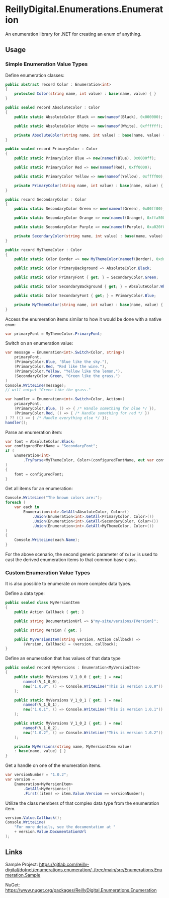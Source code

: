 # ReillyDigital.Enumerations.Enumeration

An enumeration library for .NET for creating an enum of anything.

## Usage

### Simple Enumeration Value Types

Define enumeration classes:
```csharp
public abstract record Color : Enumeration<int>
{
	protected Color(string name, int value) : base(name, value) { }
}

public sealed record AbsoluteColor : Color
{
	public static AbsoluteColor Black => new(nameof(Black), 0x000000);

	public static AbsoluteColor White => new(nameof(White), 0xffffff);

	private AbsoluteColor(string name, int value) : base(name, value) { }
}

public sealed record PrimaryColor : Color
{
	public static PrimaryColor Blue => new(nameof(Blue), 0x0000ff);

	public static PrimaryColor Red => new(nameof(Red), 0xff0000);

	public static PrimaryColor Yellow => new(nameof(Yellow), 0xffff00);

	private PrimaryColor(string name, int value) : base(name, value) { }
}

public record SecondaryColor : Color
{
	public static SecondaryColor Green => new(nameof(Green), 0x00ff00);

	public static SecondaryColor Orange => new(nameof(Orange), 0xffa500);

	public static SecondaryColor Purple => new(nameof(Purple), 0xa020f0);

	private SecondaryColor(string name, int value) : base(name, value) { }
}

public record MyThemeColor : Color
{
	public static Color Border => new MyThemeColor(nameof(Border), 0xdddddd);

	public static Color PrimaryBackground => AbsoluteColor.Black;

	public static Color PrimaryFont { get; } = SecondaryColor.Green;

	public static Color SecondaryBackground { get; } = AbsoluteColor.White;

	public static Color SecondaryFont { get; } = PrimaryColor.Blue;

	private MyThemeColor(string name, int value) : base(name, value) { }
}

```

Access the enumeration items similar to how it would be done with a native `enum`:
```csharp
var primaryFont = MyThemeColor.PrimaryFont;
```

Switch on an enumeration value:
```csharp
var message = Enumeration<int>.Switch<Color, string>(
	primaryFont,
	(PrimaryColor.Blue, "Blue like the sky."),
	(PrimaryColor.Red, "Red like the wine."),
	(PrimaryColor.Yellow, "Yellow like the lemon."),
	(SecondaryColor.Green, "Green like the grass.")
)
Console.WriteLine(message);
// will output "Green like the grass."

var handler = Enumeration<int>.Switch<Color, Action>(
	primaryFont,
	(PrimaryColor.Blue, () => { /* Handle something for blue */ }),
	(PrimaryColor.Red, () => { /* Handle something for red */ })
) ?? (() => { /* Handle everything else */ });
handler();
```

Parse an enumeration item:
```csharp
var font = AbsoluteColor.Black;
var configuredFontName = "SecondaryFont";
if (
	Enumeration<int>
		.TryParse<MyThemeColor, Color>(configuredFontName, out var configuredFont)
)
{
	font = configuredFont;
}

```

Get all items for an enumeration:
```csharp
Console.WriteLine("The known colors are:");
foreach (
	var each in
		Enumeration<int>.GetAll<AbsoluteColor, Color>()
			.Union(Enumeration<int>.GetAll<PrimaryColor, Color>())
			.Union(Enumeration<int>.GetAll<SecondaryColor, Color>())
			.Union(Enumeration<int>.GetAll<MyThemeColor, Color>())
)
{
	Console.WriteLine(each.Name);
}
```

For the above scenario, the second generic parameter of `Color` is used to cast the derived enumeration items to that common base class.

### Custom Enumeration Value Types

It is also possible to enumerate on more complex data types.

Define a data type:
```csharp
public sealed class MyVersionItem
{
	public Action Callback { get; }

	public string DocumentationUrl => $"my-site/versions/{Version}";

	public string Version { get; }

	public MyVersionItem(string version, Action callback) =>
		(Version, Callback) = (version, callback);
}
```

Define an enumeration that has values of that data type
```csharp
public sealed record MyVersions : Enumeration<MyVersionItem>
{
	public static MyVersions V_1_0_0 { get; } = new(
		nameof(V_1_0_0),
		new("1.0.0", () => Console.WriteLine("This is version 1.0.0"))
	);

	public static MyVersions V_1_0_1 { get; } = new(
		nameof(V_1_0_1),
		new("1.0.1", () => Console.WriteLine("This is version 1.0.1"))
	);

	public static MyVersions V_1_0_2 { get; } = new(
		nameof(V_1_0_2),
		new("1.0.2", () => Console.WriteLine("This is version 1.0.2"))
	);

	private MyVersions(string name, MyVersionItem value)
	: base(name, value) { }
}
```

Get a handle on one of the enumeration items.
```csharp
var versionNumber = "1.0.2";
var version =
	Enumeration<MyVersionItem>
		.GetAll<MyVersions>()
		.First((item) => item.Value.Version == versionNumber);
```

Utilize the class members of that complex data type from the enumeration item.
```csharp
version.Value.Callback();
Console.WriteLine(
	"For more details, see the documentation at "
	+ version.Value.DocumentationUrl
);
```

## Links

Sample Project:
https://gitlab.com/reilly-digital/dotnet/enumerations.enumeration/-/tree/main/src/Enumerations.Enumeration.Sample

NuGet:
https://www.nuget.org/packages/ReillyDigital.Enumerations.Enumeration
